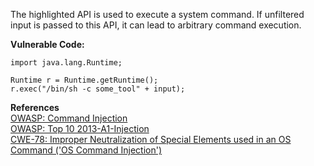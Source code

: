  The highlighted API is used to execute a system command. If unfiltered input is passed to this API, it can lead to arbitrary command execution.  

**Vulnerable Code:**

```
import java.lang.Runtime;

Runtime r = Runtime.getRuntime();
r.exec("/bin/sh -c some_tool" + input);
```

**References**  
[OWASP: Command Injection](https://www.owasp.org/index.php/Command_Injection)  
[OWASP: Top 10 2013-A1-Injection](https://www.owasp.org/index.php/Top_10_2013-A1-Injection)  
[CWE-78: Improper Neutralization of Special Elements used in an OS Command ('OS Command Injection')](http://cwe.mitre.org/data/definitions/78.html)

